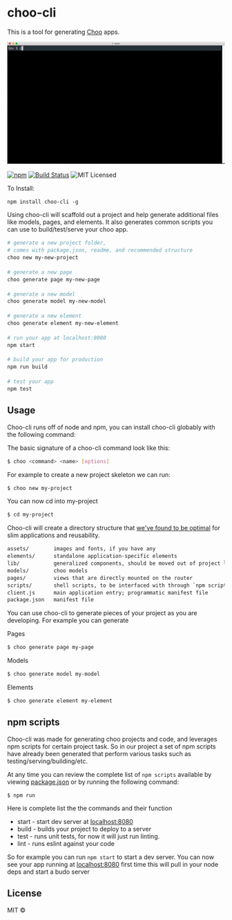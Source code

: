 # choo-cli

This is a tool for generating [Choo](https://github.com/yoshuawuyts/choo) apps.

![demo](./choo-cli-demo.gif)

[![npm](https://img.shields.io/npm/v/choo-cli.svg?maxAge=2592000)](https://www.npmjs.com/package/choo-cli)
[![Build Status](https://travis-ci.org/trainyard/choo-cli.svg?branch=master)](https://travis-ci.org/trainyard/choo-cli)
![MIT Licensed](https://img.shields.io/npm/l/choo-cli.svg)

To Install:

```
npm install choo-cli -g
```

Using choo-cli will scaffold out a project and help generate additional files like models, pages, and elements.
It also generates common scripts you can use to build/test/serve your choo app.

```bash
# generate a new project folder,
# comes with package.json, readme, and recommended structure
choo new my-new-project

# generate a new page
choo generate page my-new-page

# generate a new model
choo generate model my-new-model

# generate a new element
choo generate element my-new-element

# run your app at localhost:8080
npm start

# build your app for production
npm run build

# test your app
npm test

```

## Usage

Choo-cli runs off of node and npm, you can install choo-cli globably with the
following command:


The basic signature of a choo-cli command look like this:
```bash
$ choo <command> <name> [options]
```

For example to create a new project skeleton we can run:

```bash
$ choo new my-project
```

You can now cd into my-project

```bash
$ cd my-project
```

Choo-cli will create a directory structure that [we've found to be optimal](https://github.com/yoshuawuyts/choo-handbook/blob/master/designing-for-reusability.md) for slim
applications and reusability.

```txt
assets/        images and fonts, if you have any
elements/      standalone application-specific elements
lib/           generalized components, should be moved out of project later
models/        choo models
pages/         views that are directly mounted on the router
scripts/       shell scripts, to be interfaced with through `npm scripts`
client.js      main application entry; programmatic manifest file
package.json   manifest file
```

You can use choo-cli to generate pieces of your project as you are developing.
For example you can generate

Pages
```bash
$ choo generate page my-page
```

Models
```bash
$ choo generate model my-model
```

Elements
```bash
$ choo generate element my-element
```

## npm scripts

Choo-cli was made for generating choo projects and code, and leverages npm scripts
for certain project task. So in our project a set of npm scripts have already
been generated that perform various tasks such as testing/serving/building/etc.

At any time you can review the complete list of `npm scripts` available by viewing
[package.json](./package.json) or by running the following command:

```
$ npm run
```

Here is complete list the the commands and their function
- start - start dev server at [localhost:8080](https://localhost:8080)
- build - builds your project to deploy to a server
- test - runs unit tests, for now it will just run linting.
- lint - runs eslint against your code

So for example you can run `npm start` to start a dev server. You can now see your
app running at [localhost:8080](https://localhost:8080)
first time this will pull in your node deps and start a budo server

## License
MIT &copy;
